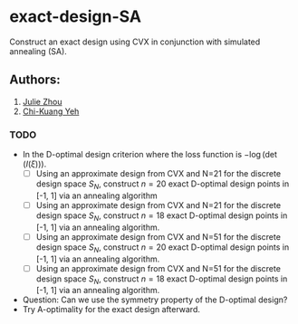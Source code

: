 # exact-design-SA
Construct an exact design using CVX in conjunction with simulated annealing (SA).

## Authors:
1. [Julie Zhou](https://www.uvic.ca/science/math-statistics/people/home/faculty/zhou_julie.php)
2. [Chi-Kuang Yeh](https://chikuang.github.io/)


### TODO
- In the D-optimal design criterion where the loss function is $-\log(\det(I(\xi)))$.
  - [ ] Using an approximate design from CVX and N=21 for the discrete design space $S_N$, construct $n=20$ exact D-optimal design points in [-1, 1] via an annealing algorithm
  - [ ] Using an approximate design from CVX and N=21 for the discrete design space $S_N$, construct $n=18$ exact D-optimal design points in [-1, 1] via an annealing algorithm.
  - [ ] Using an approximate design from CVX and N=51 for the discrete design space $S_N$, construct $n=20$ exact D-optimal design points in [-1, 1] via an annealing algorithm.
  - [ ] Using an approximate design from CVX and N=51 for the discrete design space $S_N$, construct $n=18$ exact D-optimal design points in [-1, 1] via an annealing algorithm.
- Question: Can we use the symmetry property of the D-optimal design?
- Try A-optimality for the exact design afterward.

